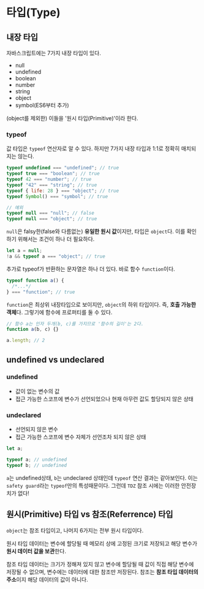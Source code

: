 # 타입(Type)

## 내장 타입

자바스크립트에는 7가지 내장 타입이 있다.

- null
- undefined
- boolean
- number
- string
- object
- symbol(ES6부터 추가)

(object를 제외한) 이들을 '원시 타입(Primitive)'이라 한다.

### typeof

값 타입은 `typeof` 연산자로 알 수 있다. 하지만 7가지 내장 타입과 1:1로 정확히 매치되지는 않는다.

```js
typeof undefined === "undefined"; // true
typeof true === "boolean"; // true
typeof 42 === "number"; // true
typeof "42" === "string"; // true
typeof { life: 28 } === "object"; // true
typeof Symbol() === "symbol"; // true

// 예외
typeof null === "null"; // false
typeof null === "object"; // true
```

`null`은 falsy한(false와 다름없는) **유일한 원시 값**이지만, 타입은 `object`다. 이를 확인하기 위해서는 조건이 하나 더 필요하다.

```js
let a = null;
!a && typeof a === "object"; // true
```

추가로 typeof가 반환하는 문자열은 하나 더 있다. 바로 함수 `function`이다.

```js
typeof function a() {
  /*...*/
} === "function"; // true
```

`function`은 최상위 내장타입으로 보이지만, `object`의 하위 타입이다. 즉, **호출 가능한 객체**다. 그렇기에 함수에 프로퍼티를 둘 수 있다.

```js
// 함수 a는 인자 두개(b, c)를 가지므로 '함수의 길이'는 2다.
function a(b, c) {}

a.length; // 2
```

## undefined vs undeclared

### undefined

- 값이 없는 변수의 값
- 접근 가능한 스코프에 변수가 선언되었으나 현재 아무런 값도 할당되지 않은 상태

### undeclared

- 선언되지 않은 변수
- 접근 가능한 스코프에 변수 자체가 선언조차 되지 않은 상태

```js
let a;

typeof a; // undefined
typeof b; // undefined
```

`a`는 undefined상태, `b`는 undeclared 상태인데 `typeof` 연산 결과는 같아보인다. 이는 `safety guard`라는 `typeof`만의 특성때문이다. 그런데 `TDZ` 참조 시에는 이러한 안전장치가 없다!

## 원시(Primitive) 타입 vs 참조(Referrence) 타입

`object`는 참조 타입이고, 나머지 6가지는 전부 원시 타입이다.

원시 타입 데이터는 변수에 할당될 때 메모리 상에 고정된 크기로 저장되고 해당 변수가 **원시 데이터 값을 보관**한다.

참조 타입 데이터는 크기가 정해져 있지 않고 변수에 할당될 때 값이 직접 해당 변수에 저장될 수 없으며, 변수에는 데이터에 대한 참조만 저장된다. 참조는 **참조 타입 데이터의 주소**이지 해당 데이터의 값이 아니다.
